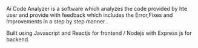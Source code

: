Ai Code Analyzer is a software which analyzes the code provided by hte user and provide with feedback which includes the Error,Fixes and Improvements in a step by step manner .

Built using Javascript and Reactjs for frontend / Nodejs with Express js for backend.
